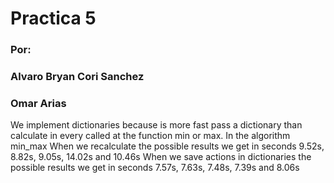 # Practica 5
### Por:
### Alvaro Bryan Cori Sanchez
### Omar Arias
We implement dictionaries because is more fast pass a dictionary than calculate in every called at the function min or max.
In the algorithm min_max
When we recalculate the possible results we get in seconds 9.52s, 8.82s, 9.05s, 14.02s and 10.46s
When we save actions in dictionaries the possible results we get in seconds 7.57s, 7.63s, 7.48s, 7.39s and 8.06s